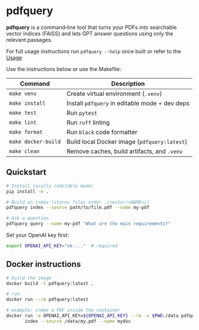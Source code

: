 # pdfquery

**pdfquery** is a command‑line tool that turns your PDFs into searchable
vector indices (FAISS) and lets GPT answer questions using only the relevant
passages.

For full usage instructions run `pdfquery --help` once built or refer to the [Usage](./USAGE.md)

Use the instructions below or use the Makefile:

| Command        | Description                                      |
|----------------|--------------------------------------------------|
| `make venv`         | Create virtual environment (`.venv`)             |
| `make install`      | Install `pdfquery` in editable mode + dev deps   |
| `make test`         | Run `pytest`                                     |
| `make lint`         | Run `ruff` linting                               |
| `make format`       | Run `black` code formatter                       |
| `make docker-build` | Build local Docker image (`pdfquery:latest`)     |
| `make clean`        | Remove caches, build artifacts, and `.venv`      |

## Quickstart

```bash
# Install locally (editable mode)
pip install -e .

# Build an index (stores files under ./vector/<NAME>/)
pdfquery index --source path/to/file.pdf --name my‑pdf

# Ask a question
pdfquery query --name my‑pdf "What are the main requirements?"
```

Set your OpenAI key first:

```bash
export OPENAI_API_KEY="sk‑..."  # required
```

## Docker instructions

```bash
# build the image
docker build -t pdfquery:latest .

# run
docker run --rm pdfquery:latest

# example: index a PDF inside the container
docker run -e OPENAI_API_KEY=${OPENAI_API_KEY} --rm -v $PWD:/data pdfquery:latest \
       index --source /data/my.pdf --name mydoc
```
